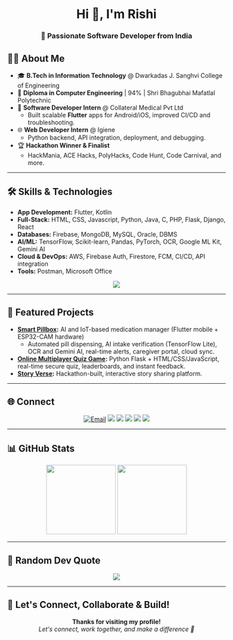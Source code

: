 <h1 align="center">Hi 👋, I'm Rishi</h1>
<h3 align="center">🚀 Passionate Software Developer from India</h3>

## 👨‍💻 About Me

- 🎓 **B.Tech in Information Technology** @ Dwarkadas J. Sanghvi College of Engineering
- 🏅 **Diploma in Computer Engineering** | 94% | Shri Bhagubhai Mafatlal Polytechnic
- 🚀 **Software Developer Intern** @ Collateral Medical Pvt Ltd
  - Built scalable **Flutter** apps for Android/iOS, improved CI/CD and troubleshooting.
- 🌐 **Web Developer Intern** @ Igiene
  - Python backend, API integration, deployment, and debugging.
- 🏆 **Hackathon Winner & Finalist**
  - HackMania, ACE Hacks, PolyHacks, Code Hunt, Code Carnival, and more.

---

## 🛠️ Skills & Technologies

- **App Development:** Flutter, Kotlin
- **Full-Stack:** HTML, CSS, Javascript, Python, Java, C, PHP, Flask, Django, React
- **Databases:** Firebase, MongoDB, MySQL, Oracle, DBMS
- **AI/ML:** TensorFlow, Scikit-learn, Pandas, PyTorch, OCR, Google ML Kit, Gemini AI
- **Cloud & DevOps:** AWS, Firebase Auth, Firestore, FCM, CI/CD, API integration
- **Tools:** Postman, Microsoft Office

<p align="center">
  <img src="https://skillicons.dev/icons?i=python,cpp,java,js,react,aws,django,flask,flutter,html,css,tailwind,bootstrap,mysql,mongodb,oracle,pandas,scikit-learn,seaborn,tensorflow,pytorch,php,dart,kotlin,postman" />
</p>

---

## 🚩 Featured Projects

- **[Smart Pillbox](https://github.com/rishivejani15/smart-pillbox):** AI and IoT-based medication manager (Flutter mobile + ESP32-CAM hardware)
  - Automated pill dispensing, AI intake verification (TensorFlow Lite), OCR and Gemini AI,  real-time alerts, caregiver portal, cloud sync.
- **[Online Multiplayer Quiz Game](https://quizify-go7t.onrender.com/):** Python Flask + HTML/CSS/JavaScript, real-time secure quiz, leaderboards, and instant feedback.
- **[Story Verse](https://quizify-go7t.onrender.com/):** Hackathon-built, interactive story sharing platform.

---

## 🌐 Connect

<p align="center">
  <a href="mailto:rishi15vejani2006@gmail.com"><img src="https://img.shields.io/badge/Gmail-D14836?style=for-the-badge&logo=gmail&logoColor=white" alt="Email" /></a>
  <a href="https://linkedin.com/in/rishi-vejani-56b923257" target="blank"><img src="https://img.shields.io/badge/-LinkedIn-blue?style=for-the-badge&logo=linkedin&logoColor=white" /></a>
  <a href="https://www.codechef.com/users/rishixd" target="blank"><img src="https://img.shields.io/badge/-CodeChef-5B4638?style=for-the-badge&logo=codechef&logoColor=white" /></a>
  <a href="https://www.hackerrank.com/rishi15vejani201" target="blank"><img src="https://img.shields.io/badge/-Hackerrank-2EC866?style=for-the-badge&logo=hackerrank&logoColor=white" /></a>
  <a href="https://codeforces.com/profile/rishixd" target="blank"><img src="https://img.shields.io/badge/-Codeforces-1F8ACB?style=for-the-badge&logo=codeforces&logoColor=white" /></a>
  <a href="https://www.leetcode.com/rishi15vejani2006" target="blank"><img src="https://img.shields.io/badge/-LeetCode-000?style=for-the-badge&logo=leetcode&logoColor=white" /></a>
</p>

---

## 📊 GitHub Stats

<p align="center">
  <img src="https://github-readme-stats.vercel.app/api?username=rishivejani15&show_icons=true&theme=radical" height="160"/>
  <img src="https://github-readme-stats.vercel.app/api/top-langs/?username=rishivejani15&langs_count=8&layout=compact&theme=radical" height="160"/>
</p>

---

## 💬 Random Dev Quote

<p align="center">
  <img src="https://quotes-github-readme.vercel.app/api?type=horizontal&theme=radical" />
</p>

---

## 📢 Let's Connect, Collaborate & Build!

<p align="center"> 
  <b>Thanks for visiting my profile!</b><br>
  <i>Let's connect, work together, and make a difference 🚀</i>
</p>
